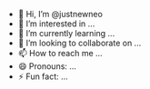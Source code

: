 - 👋 Hi, I’m @justnewneo
- 👀 I’m interested in ...
- 🌱 I’m currently learning ...
- 💞️ I’m looking to collaborate on ...
- 📫 How to reach me ...
- 😄 Pronouns: ...
- ⚡ Fun fact: ...

<!---
justnewneo/justnewneo is a ✨ special ✨ repository because its `README.md` (this file) appears on your GitHub profile.
You can click the Preview link to take a look at your changes.
--->
